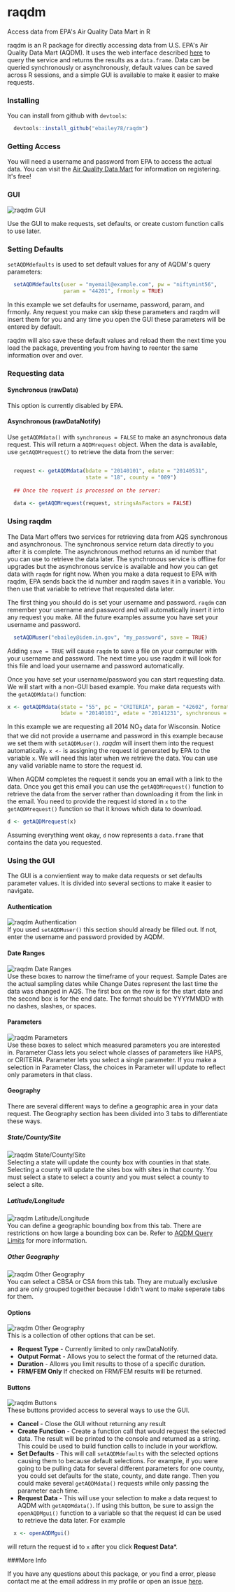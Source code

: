 raqdm
=====

Access data from EPA's Air Quality Data Mart in R

raqdm is an R package for directly accessing data from U.S. EPA's Air Quality Data Mart (AQDM). It uses the web interface described [here](http://www.epa.gov/airdata/toc.html) to query the service and returns the results as a `data.frame`. Data can be queried synchronously or asynchronously, default values can be saved across R sessions, and a simple GUI is available to make it easier to make requests.

### Installing

You can install from github with `devtools`:

```R
  devtools::install_github("ebailey78/raqdm")
```

### Getting Access
You will need a username and password from EPA to access the actual data. You can visit the [Air Quality Data Mart](http://www.epa.gov/airdata/tas_Data_Mart_Registration.html) for information on registering. It's free!

### GUI
![raqdm GUI](http://i.imgur.com/1mSZaCk.png)

Use the GUI to make requests, set defaults, or create custom function calls to use later.

### Setting Defaults
`setAQDMdefaults` is used to set default values for any of AQDM's query parameters:

```R
  setAQDMdefaults(user = "myemail@example.com", pw = "niftymint56", 
                  param = "44201", frmonly = TRUE)
```
In this example we set defaults for username, password, param, and frmonly. Any request you make can skip these parameters and raqdm will insert them for you and any time you open the GUI these parameters will be entered by default.

raqdm will also save these default values and reload them the next time you load the package, preventing you from having to reenter the same information over and over.

### Requesting data

#### Synchronous (rawData)
This option is currently disabled by EPA.

#### Asynchronous (rawDataNotify)
Use `getAQDMdata()` with `synchronous = FALSE` to make an asynchronous data request. This will return a `AQDMrequest` object. When the data is available, use `getAQDMrequest()` to retrieve the data from the server:

```R

  request <- getAQDMdata(bdate = "20140101", edate = "20140531", 
                         state = "18", county = "089")
  
  ## Once the request is processed on the server:
  
  data <- getAQDMrequest(request, stringsAsFactors = FALSE)

```

### Using raqdm

The Data Mart offers two services for retrieving data from AQS synchronous and asynchronous. The synchronous service return data directly to you after it is complete. The asynchronous method returns an id number that you can use to retrieve the data later. The synchronous service is offline for upgrades but the asynchronous service is available and how you can get data with `raqdm` for right now. When you make a data request to EPA with raqdm, EPA sends back the id number and raqdm saves it in a variable. You then use that variable to retrieve that requested data later.

The first thing you should do is set your username and password. `raqdm` can remember your username and password and will automatically insert it into any request you make. All the future examples assume you have set your username and password.

```R
  setAQDMuser("ebailey@idem.in.gov", "my_password", save = TRUE)
```
Adding `save = TRUE` will cause `raqdm` to save a file on your computer with your username and password. The next time you use raqdm it will look for this file and load your username and password automatically.

Once you have set your username/password you can start requesting data. We will start with a non-GUI based example. You make data requests with the `getAQDMdata()` function:

```R
x <- getAQDMdata(state = "55", pc = "CRITERIA", param = "42602", format = "DMCSV", 
                 bdate = "20140101", edate = "20141231", synchronous = FALSE)
```

In this example we are requesting all 2014 NO<sub>2</sub> data for Wisconsin. Notice that we did not provide a username and password in this example because we set them with `setAQDMuser()`. *raqdm* will insert them into the request automatically. `x <-` is assigning the request id generated by EPA to the variable `x`. We will need this later when we retrieve the data. You can use any valid variable name to store the request id.

When AQDM completes the request it sends you an email with a link to the data. Once you get this email you can use the `getAQDMrequest()` function to retrieve the data from the server rather than downloading it from the link in the email. You need to provide the request id stored in `x` to the `getAQDMrequest()` function so that it knows which data to download.

```R
d <- getAQDMrequest(x)
```

Assuming everything went okay, `d` now represents a `data.frame` that contains the data you requested.

### Using the GUI

The GUI is a convientient way to make data requests or set defaults parameter values. It is divided into several sections to make it easier to navigate.

#### Authentication
![raqdm Authentication](http://i.imgur.com/lbadJNB.png) <br />
If you used `setAQDMuser()` this section should already be filled out. If not, enter the username and password provided by AQDM.

#### Date Ranges
![raqdm Date Ranges](http://i.imgur.com/qsF6puT.png) <br />
Use these boxes to narrow the timeframe of your request. Sample Dates are the actual sampling dates while Change Dates represent the last time the data was changed in AQS. The first box on the row is for the start date and the second box is for the end date. The format should be YYYYMMDD with no dashes, slashes, or spaces.

#### Parameters
![raqdm Parameters](http://i.imgur.com/xIYuXu0.png) <br />
Use these boxes to select which measured parameters you are interested in. Parameter Class lets you select whole classes of parameters like HAPS, or CRITERIA. Parameter lets you select a single parameter. If you make a selection in Parameter Class, the choices in Parameter will update to reflect only parameters in that class.

#### Geography
There are several different ways to define a geographic area in your data request. The Geography section has been divided into 3 tabs to differentiate these ways.

##### State/County/Site
![raqdm State/County/Site](http://i.imgur.com/SJ6ueDj.png) <br />
Selecting a state will update the county box with counties in that state. Selecting a county will update the sites box with sites in that county. You must select a state to select a county and you must select a county to select a site.

##### Latitude/Longitude
![raqdm Latitude/Longitude](http://i.imgur.com/g0IDgGE.png) <br />
You can define a geographic bounding box from this tab. There are restrictions on how large a bounding box can be. Refer to [AQDM Query Limits](http://www.epa.gov/airdata/con_Query_Limits.html#Query_Limits) for more information.

##### Other Geography
![raqdm Other Geography](http://i.imgur.com/hNexhvk.png) <br />
You can select a CBSA or CSA from this tab. They are mutually exclusive and are only grouped together because I didn't want to make seperate tabs for them.

#### Options
![raqdm Other Geography](http://i.imgur.com/a8OTfgZ.png) <br />
This is a collection of other options that can be set. 
  * **Request Type** - Currently limited to only rawDataNotify. 
  * **Output Format** - Allows you to select the format of the returned data. 
  * **Duration** - Allows you limit results to those of a specific duration.
  * **FRM/FEM Only** If checked on FRM/FEM results will be returned.

#### Buttons
![raqdm Buttons](http://i.imgur.com/eoVE72y.png) <br />
These buttons provided access to several ways to use the GUI. 
  * **Cancel** - Close the GUI without returning any result
  * **Create Function** - Create a function call that would request the selected data. The result will be printed to the console and returned as a string. This could be used to build function calls to include in your workflow.
  * **Set Defaults** - This will call `setAQDMdefaults` with the selected options causing them to because default selections. For example, if you were going to be pulling data for several different parameters for one county, you could set defaults for the state, county, and date range. Then you could make several `getAQDMdata()` requests while only passing the parameter each time.
  * **Request Data** - This will use your selection to make a data request to AQDM with `getAQDMdata()`. If using this button, be sure to assign the `openAQDMgui()` function to a variable so that the request id can be used to retrieve the data later. For example
```R
  x <- openAQDMgui()
```
will return the request id to `x` after you click **Request Data***.

###More Info

If you have any questions about this package, or you find a error, please contact me at the email address in my profile or open an issue [here](https://github.com/ebailey78/raqdm/issues). 

